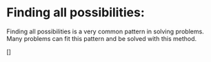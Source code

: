 # Finding all possibilities:

Finding all possibilities is a very common pattern in solving problems.  
Many problems can fit this pattern and be solved with this method.  

[]
